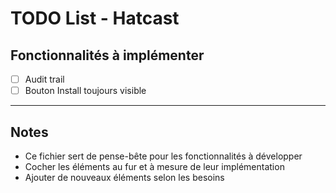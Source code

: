 # TODO List - Hatcast

## Fonctionnalités à implémenter

- [ ] Audit trail
- [ ] Bouton Install toujours visible

---

## Notes
- Ce fichier sert de pense-bête pour les fonctionnalités à développer
- Cocher les éléments au fur et à mesure de leur implémentation
- Ajouter de nouveaux éléments selon les besoins
